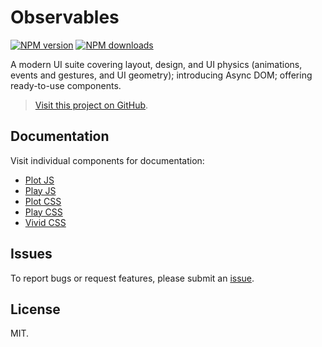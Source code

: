 # Observables

<!-- BADGES/ -->

<span class="badge-npmversion"><a href="https://npmjs.org/package/@webqit/play-ui" title="View this project on NPM"><img src="https://img.shields.io/npm/v/@webqit/play-ui.svg" alt="NPM version" /></a></span>
<span class="badge-npmdownloads"><a href="https://npmjs.org/package/@webqit/play-ui" title="View this project on NPM"><img src="https://img.shields.io/npm/dm/@webqit/play-ui.svg" alt="NPM downloads" /></a></span>

<!-- /BADGES -->

A modern UI suite covering layout, design, and UI physics (animations, events and gestures, and UI geometry); introducing Async DOM; offering ready-to-use components.

> [Visit this project on GitHub](https://github.com/webqit/play-ui).

## Documentation
Visit individual components for documentation:
+ [Plot JS](plot-js)
+ [Play JS](play-js)
+ [Plot CSS](plot-css)
+ [Play CSS](play-css)
+ [Vivid CSS](vivid-css)

## Issues
To report bugs or request features, please submit an [issue](https://github.com/webqit/play-ui/issues).

## License
MIT.
